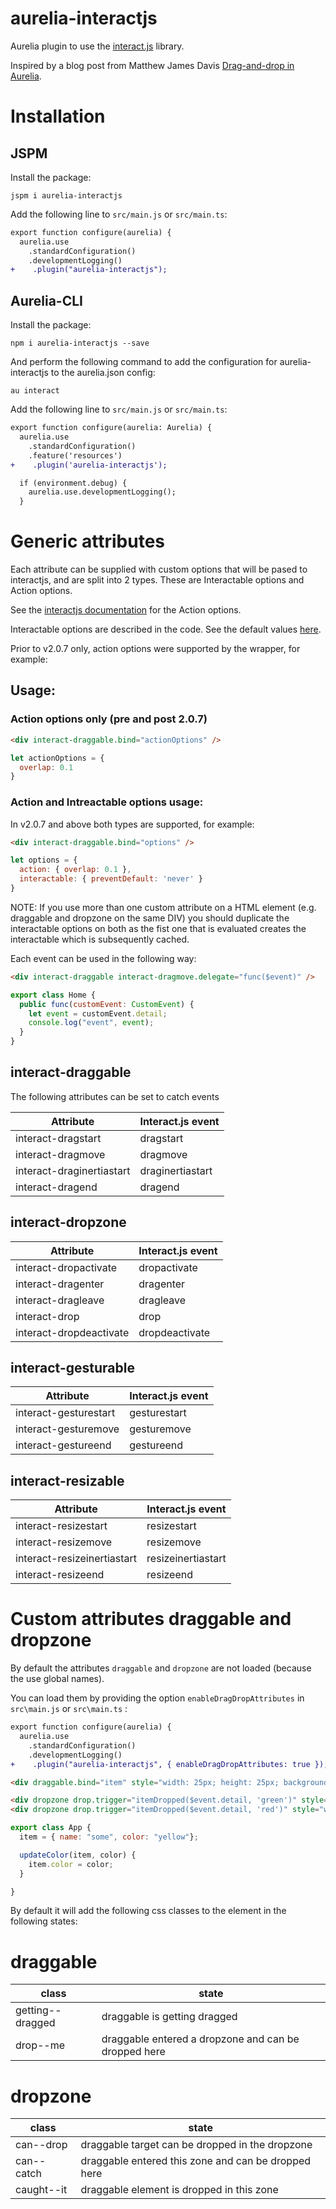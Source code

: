 # aurelia-interactjs

Aurelia plugin to use the [interact.js](http://interactjs.io/) library.

Inspired by a blog post from Matthew James Davis [Drag-and-drop in Aurelia](http://davismj.me/blog/aurelia-drag-and-drop/).

# Installation

## JSPM
Install the package:
```
jspm i aurelia-interactjs
```

Add the following line to ```src/main.js``` or ```src/main.ts```:
```diff
export function configure(aurelia) {
  aurelia.use
    .standardConfiguration()
    .developmentLogging()
+    .plugin("aurelia-interactjs");
```
## Aurelia-CLI
Install the package:
```
npm i aurelia-interactjs --save
```
And perform the following command to add the configuration for aurelia-interactjs to the aurelia.json config:
```
au interact
```
Add the following line to ```src/main.js``` or ```src/main.ts```:
```diff
export function configure(aurelia: Aurelia) {
  aurelia.use
    .standardConfiguration()
    .feature('resources')
+    .plugin('aurelia-interactjs');

  if (environment.debug) {
    aurelia.use.developmentLogging();
  }
```

# Generic attributes
Each attribute can be supplied with custom options that will be pased to interactjs, and are split into 2 types.
These are Interactable options and Action options.

See the [interactjs documentation]( http://interactjs.io/docs/#action-options) for the Action options.

Interactable options are described in the code. See the default values [here](https://github.com/taye/interact.js/blob/master/src/defaultOptions.js).

Prior to v2.0.7 only, action options were supported by the wrapper, for example:

## Usage:

### Action options only (pre and post 2.0.7)
```html
<div interact-draggable.bind="actionOptions" />
```
```js
let actionOptions = {
  overlap: 0.1
} 
```

### Action and Intreactable options usage:
In v2.0.7 and above both types are supported, for example:

```html
<div interact-draggable.bind="options" />
```

```js
let options = {
  action: { overlap: 0.1 }, 
  interactable: { preventDefault: 'never' }
} 
```
NOTE: If you use more than one custom attribute on a HTML element (e.g. draggable and dropzone on the same DIV) you should 
duplicate the interactable options on both as the fist one that is evaluated creates the interactable which is subsequently cached. 

Each event can be used in the following way:

```html
<div interact-draggable interact-dragmove.delegate="func($event)" />
```

```javascript
export class Home {
  public func(customEvent: CustomEvent) {
    let event = customEvent.detail;
    console.log("event", event);
  }
}
```

## interact-draggable
The following attributes can be set to catch events

| Attribute                 | Interact.js event |
| --------------------------|-------------------|
| interact-dragstart        | dragstart         |
| interact-dragmove         | dragmove          |
| interact-draginertiastart | draginertiastart  |
| interact-dragend          | dragend           |

## interact-dropzone

| Attribute                 | Interact.js event |
|---------------------------|-------------------|
| interact-dropactivate     | dropactivate      |
| interact-dragenter        | dragenter         |
| interact-dragleave        | dragleave         |
| interact-drop             | drop              |
| interact-dropdeactivate   | dropdeactivate    |

## interact-gesturable

| Attribute                 | Interact.js event |
|---------------------------|-------------------|
| interact-gesturestart     | gesturestart      |
| interact-gesturemove      | gesturemove       |
| interact-gestureend       | gestureend        |

## interact-resizable

| Attribute                   | Interact.js event  |
|-----------------------------|--------------------|
| interact-resizestart        | resizestart        |
| interact-resizemove         | resizemove         |
| interact-resizeinertiastart | resizeinertiastart |
| interact-resizeend          | resizeend          |


# Custom attributes draggable and dropzone

By default the attributes ```draggable``` and ```dropzone``` are not loaded (because the use global names).

You can load them by providing the option ```enableDragDropAttributes``` in ```src\main.js``` or ```src\main.ts``` :
```diff
export function configure(aurelia) {
  aurelia.use
    .standardConfiguration()
    .developmentLogging()
+    .plugin("aurelia-interactjs", { enableDragDropAttributes: true });
```

```html
<div draggable.bind="item" style="width: 25px; height: 25px; background-color:${color}; border: 5px solid yellow">drag me</div>

<div dropzone drop.trigger="itemDropped($event.detail, 'green')" style="width:300px; height: 300px; background-color: green"></div>
<div dropzone drop.trigger="itemDropped($event.detail, 'red')" style="width:300px; height: 300px; background-color: red"></div>
```

```javascript
export class App {
  item = { name: "some", color: "yellow"};

  updateColor(item, color) {
    item.color = color;
  }

}
```

By default it will add the following css classes to the element in the following states:

# draggable

| class             | state                                                |
|-------------------|------------------------------------------------------|
| getting--dragged  | draggable is getting dragged                         |
| drop--me          | draggable entered a dropzone and can be dropped here |

# dropzone

| class        | state                                               |
|--------------|-----------------------------------------------------|
| can--drop    | draggable target can be dropped in the dropzone     |
| can--catch   | draggable entered this zone and can be dropped here |
| caught--it   | draggable element is dropped in this zone           |

